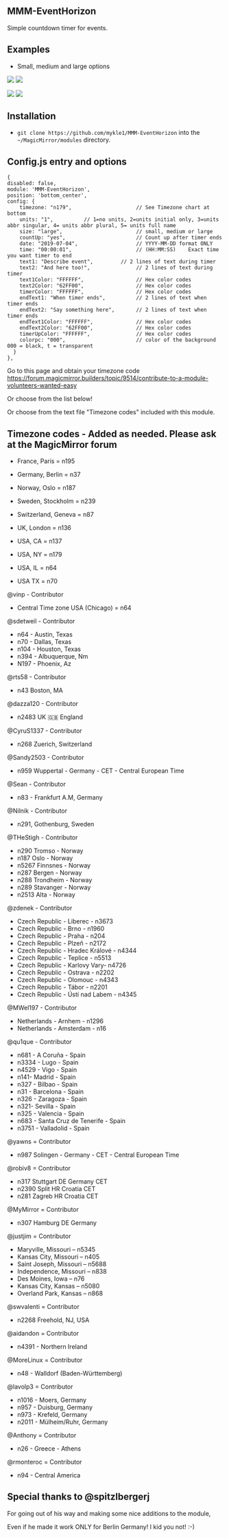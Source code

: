 ## MMM-EventHorizon

Simple countdown timer for events.

## Examples

* Small, medium and large options

![](images/1.png) ![](images/2.png)

![](images/3.png) ![](images/4.png)

## Installation

* `git clone https://github.com/mykle1/MMM-EventHorizon` into the `~/MagicMirror/modules` directory.

## Config.js entry and options

```
{
disabled: false,
module: 'MMM-EventHorizon',
position: 'bottom_center',
config: {
    timezone: "n179",                     // See Timezone chart at bottom
    units: "1",          // 1=no units, 2=units initial only, 3=units abbr singular, 4= units abbr plural, 5= units full name
    size: "large",                        // small, medium or large
    countUp: "yes",                       // Count up after timer ends
    date: "2019-07-04",                   // YYYY-MM-DD format ONLY
    time: "00:00:01",                     // (HH:MM:SS)    Exact time you want timer to end
    text1: "Describe event",         // 2 lines of text during timer
    text2: "And here too!",               // 2 lines of text during timer
    text1Color: "FFFFFF",                 // Hex color codes
    text2Color: "62FF00",                 // Hex color codes
    timerColor: "FFFFFF",                 // Hex color codes
    endText1: "When timer ends",          // 2 lines of text when timer ends
    endText2: "Say something here",       // 2 lines of text when timer ends
    endText1Color: "FFFFFF",              // Hex color codes
    endText2Color: "62FF00",              // Hex color codes
    timerUpColor: "FFFFFF",               // Hex color codes
    colorpc: "000",                       // color of the background 000 = black, t = transparent
  }
},
```

Go to this page and obtain your timezone code 
https://forum.magicmirror.builders/topic/9514/contribute-to-a-module-volunteers-wanted-easy

Or choose from the list below!

Or choose from the text file "Timezone codes" included with this module.

## Timezone codes - Added as needed. Please ask at the MagicMirror forum

* France, Paris = n195

* Germany, Berlin = n37

* Norway, Oslo = n187

* Sweden, Stockholm = n239

* Switzerland, Geneva = n87

* UK, London = n136

* USA, CA = n137
* USA, NY = n179
* USA, IL = n64
* USA TX = n70

@vinp - Contributor
* Central Time zone USA (Chicago) = n64

@sdetweil - Contributor
* n64 - Austin, Texas
* n70 - Dallas, Texas
* n104 - Houston, Texas
* n394 - Albuquerque, Nm
* N197 - Phoenix, Az

@rts58 - Contributor
* n43 Boston, MA

@dazza120 - Contributor
* n2483 UK 🇬🇧 England

@CyruS1337 - Contributor
* n268 Zuerich, Switzerland

@Sandy2503 - Contributor
* n959 Wuppertal - Germany - CET - Central European Time

@Sean - Contributor
* n83 - Frankfurt A.M, Germany

@Nilnik - Contributor
* n291, Gothenburg, Sweden

@THeStigh - Contributor
* n290 Tromso - Norway
* n187 Oslo - Norway
* n5267 Finnsnes - Norway
* n287 Bergen - Norway
* n288 Trondheim - Norway
* n289 Stavanger - Norway
* n2513 Alta - Norway

@zdenek - Contributor
* Czech Republic - Liberec - n3673
* Czech Republic - Brno - n1960
* Czech Republic - Praha - n204
* Czech Republic - Plzeň - n2172
* Czech Republic - Hradec Králové - n4344
* Czech Republic - Teplice - n5513
* Czech Republic - Karlovy Vary- n4726
* Czech Republic - Ostrava - n2202
* Czech Republic - Olomouc - n4343
* Czech Republic - Tábor - n2201
* Czech Republic - Ústí nad Labem - n4345

@MWel197 - Contributor
* Netherlands - Arnhem - n1296
* Netherlands - Amsterdam - n16

@qu1que - Contributor
* n681 - A Coruña - Spain
* n3334 - Lugo - Spain
* n4529 - Vigo - Spain
* n141- Madrid - Spain
* n327 - Bilbao - Spain
* n31 - Barcelona - Spain
* n326 - Zaragoza - Spain
* n321- Sevilla - Spain
* n325 - Valencia - Spain
* n683 - Santa Cruz de Tenerife - Spain
* n3751 - Valladolid - Spain

@yawns = Contributor
* n987 Solingen - Germany - CET - Central European Time

@robiv8 = Contributor
* n317 Stuttgart DE Germany CET
* n2390 Split HR Croatia CET
* n281 Zagreb HR Croatia CET

@MyMirror = Contributor
* n307 Hamburg DE Germany

@justjim = Contributor
* Maryville, Missouri – n5345
* Kansas City, Missouri – n405
* Saint Joseph, Missouri – n5688
* Independence, Missouri – n838
* Des Moines, Iowa – n76
* Kansas City, Kansas – n5080
* Overland Park, Kansas – n868

@swvalenti = Contributor
* n2268 Freehold, NJ, USA

@aidandon = Contributor
* n4391 - Northern Ireland

@MoreLinux = Contributor
* n48 - Walldorf (Baden-Württemberg)

@lavolp3 = Contributor
* n1016 - Moers, Germany
* n957 - Duisburg, Germany
* n973 - Krefeld, Germany
* n2011 - Mülheim/Ruhr, Germany

@Anthony = Contributor
* n26 - Greece - Athens

@rmonteroc = Contributor
* n94 - Central America

## Special thanks to @spitzlbergerj

For going out of his way and making some nice additions to the module,

Even if he made it work ONLY for Berlin Germany! I kid you not! :-)

